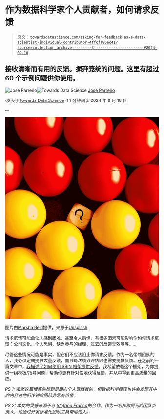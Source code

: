 # 作为数据科学家个人贡献者，如何请求反馈

> 原文：[`towardsdatascience.com/asking-for-feedback-as-a-data-scientist-individual-contributor-4ffcfa86ec41?source=collection_archive---------3-----------------------#2024-09-18`](https://towardsdatascience.com/asking-for-feedback-as-a-data-scientist-individual-contributor-4ffcfa86ec41?source=collection_archive---------3-----------------------#2024-09-18)

## 接收清晰而有用的反馈。摒弃笼统的问题。这里有超过 60 个示例问题供你使用。

[](https://medium.com/@joparga3?source=post_page---byline--4ffcfa86ec41--------------------------------)![Jose Parreño](https://medium.com/@joparga3?source=post_page---byline--4ffcfa86ec41--------------------------------)[](https://towardsdatascience.com/?source=post_page---byline--4ffcfa86ec41--------------------------------)![Towards Data Science](https://towardsdatascience.com/?source=post_page---byline--4ffcfa86ec41--------------------------------) [Jose Parreño](https://medium.com/@joparga3?source=post_page---byline--4ffcfa86ec41--------------------------------)

·发表于[Towards Data Science](https://towardsdatascience.com/?source=post_page---byline--4ffcfa86ec41--------------------------------) ·14 分钟阅读·2024 年 9 月 18 日

--

![](img/0edb6314e92463590b00be7a17964837.png)

图片由[Marsha Reid](https://unsplash.com/@marsha_reid?utm_content=creditCopyText&utm_medium=referral&utm_source=unsplash)提供，来源于[Unsplash](https://unsplash.com/photos/a-group-of-colorful-tomatoes-6et-uhOWj8c?utm_content=creditCopyText&utm_medium=referral&utm_source=unsplash)

请求反馈可能会让人感到困难，甚至令人畏惧。有很多因素可能影响你如何请求反馈：公司文化、个人恐惧、缺乏参与的经理、过去的反馈无效等等……

尽管这些情况可能是事实，但它们不应该阻止你请求反馈。作为一名带领团队的人，我必须定期提供大量反馈，而且每次绩效评估时也需要提供反馈。在之前的一篇文章中，[我描述了如何使用 SBIN 框架提供反馈](https://medium.com/@joparga3/sbin-deliver-fair-and-robust-feedback-senior-data-science-lead-ad524063343a)。我希望依赖这个框架，为你提供一组模板/指导问题，帮助你更有针对性地获得反馈，并从中得到更高质量的回应。

*PS 1: 虽然这篇博客的标题是面向个人贡献者的，但数据科学经理也许会发现其中的内容对他们传递给团队非常有价值。*

*PS 2: 本文的灵感来源于与* [*Stefano Franco*](https://www.linkedin.com/in/stefanofranco/)*的合作。作为一名非常周到的团队负责人，他通过开发标准化团队工具帮助他人。*

